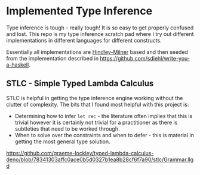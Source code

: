 # Implemented Type Inference

Type inference is tough - really tough! It is so easy to get properly confused
and lost. This repo is my type inference scratch pad where I try out different
implementations in different languages for different constructs.

Essentially all implementations are
[Hindley-Milner](https://en.wikipedia.org/wiki/Hindley–Milner_type_system) based
and then seeded from the implementation described in
https://github.com/sdiehl/write-you-a-haskell.

## STLC - Simple Typed Lambda Calculus

STLC is helpful in getting the type inference engine working without the clutter of complexity.  The bits that I found most helpful with this project is:

- Determining how to infer `let rec` - the literature often implies that this is trivial however it is certainly not trivial for a practitioner as there is subtleties that need to be worked through.
- When to solve over the constraints and when to defer - this is material in getting the most general type solution.

https://github.com/graeme-lockley/typed-lambda-calculus-deno/blob/78341303affc0ace0b5d0327b1ea8b28cf6f7a90/stlc/Grammar.llgd
